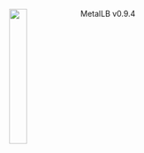 <img align="left" src="/images/logo/metallb-white.png" width="25%"></img>
MetalLB v0.9.4
<p style="clear: both"></p>
